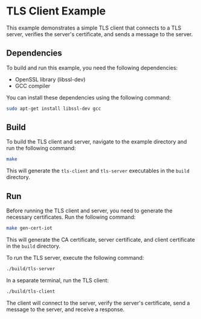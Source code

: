 # TLS Client Example

This example demonstrates a simple TLS client that connects to a TLS server, verifies the server's certificate, and sends a message to the server.

## Dependencies

To build and run this example, you need the following dependencies:

- OpenSSL library (libssl-dev)
- GCC compiler

You can install these dependencies using the following command:

```bash
sudo apt-get install libssl-dev gcc
```

## Build

To build the TLS client and server, navigate to the example directory and run the following command:

```bash
make
```

This will generate the `tls-client` and `tls-server` executables in the `build` directory.

## Run

Before running the TLS client and server, you need to generate the necessary certificates. Run the following command:

```bash
make gen-cert-iot
```

This will generate the CA certificate, server certificate, and client certificate in the `build` directory.

To run the TLS server, execute the following command:

```bash
./build/tls-server
```

In a separate terminal, run the TLS client:

```bash
./build/tls-client
```

The client will connect to the server, verify the server's certificate, send a message to the server, and receive a response.
